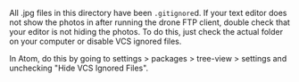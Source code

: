 All .jpg files in this directory have been `.gitignore`d. If your text editor
does not show the photos in after running the drone FTP client, double check
that your editor is not hiding the photos. To do this, just check the actual
folder on your computer or disable VCS ignored files.

In Atom, do this by going to settings > packages > tree-view > settings and
unchecking "Hide VCS Ignored Files".

